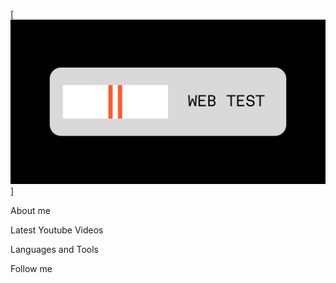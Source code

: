 [![Header](https://github.com/SkeletonHuman/SkeletonHuman/blob/main/assets/Web%20test.png)]

About me

Latest Youtube Videos

Languages and Tools

Follow me